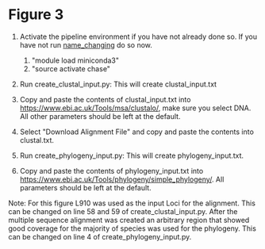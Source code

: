# Figure 3

1. Activate the pipeline environment if you have not already done so. If you have not run [name_changing](../name_changing/) do so now.
    1. "module load miniconda3"
    2. "source activate chase"

2. Run create_clustal_input.py: This will create clustal_input.txt

3. Copy and paste the contents of clustal_input.txt into https://www.ebi.ac.uk/Tools/msa/clustalo/, make sure you select DNA. All other parameters should be left at the default.

4. Select "Download Alignment File" and copy and paste the contents into clustal.txt.

5. Run create_phylogeny_input.py: This will create phylogeny_input.txt.

6. Copy and paste the contents of phylogeny_input.txt into https://www.ebi.ac.uk/Tools/phylogeny/simple_phylogeny/. All parameters should be left at the default.

Note: For this figure L910 was used as the input Loci for the alignment. This can be changed on line 58 and 59 of create_clustal_input.py. After the multiple sequence alignment was created an arbitrary region that showed good coverage for the majority of species was used for the phylogeny. This can be changed on line 4 of create_phylogeny_input.py.
